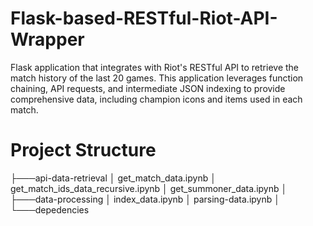 # Flask-based-RESTful-Riot-API-Wrapper
Flask application that integrates with Riot's RESTful API to retrieve the match history of the last 20 games. This application leverages function chaining, API requests, and intermediate JSON indexing to provide comprehensive data, including champion icons and items used in each match.

# Project Structure

├───api-data-retrieval
│       get_match_data.ipynb
│       get_match_ids_data_recursive.ipynb
│       get_summoner_data.ipynb
│
├───data-processing
│       index_data.ipynb
│       parsing-data.ipynb
│
└───depedencies